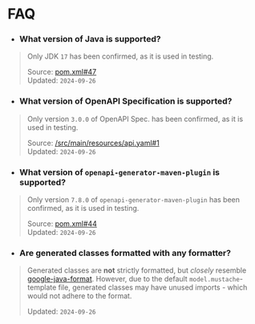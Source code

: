 # FAQ

- ### What version of Java is supported?
> Only JDK `17` has been confirmed, as it is used in testing.
>
> Source: [pom.xml#47](https://github.com/Chrimle/openapi-to-java-records-mustache-templates/blob/main/pom.xml#L47)<br/>
> Updated: `2024-09-26`

- ### What version of OpenAPI Specification is supported?
> Only version `3.0.0` of OpenAPI Spec. has been confirmed, as it is used in testing.
>
> Source: [/src/main/resources/api.yaml#1](https://github.com/Chrimle/openapi-to-java-records-mustache-templates/blob/main/src/main/resources/api.yaml#L1) <br/>
> Updated: `2024-09-26`

- ### What version of `openapi-generator-maven-plugin` is supported?
> Only version `7.8.0` of `openapi-generator-maven-plugin` has been confirmed, as it is used in testing.
>
> Source: [pom.xml#44](https://github.com/Chrimle/openapi-to-java-records-mustache-templates/blob/main/pom.xml#L44)<br/>
> Updated: `2024-09-26`

- ### Are generated classes formatted with any formatter?
> Generated classes are **not** strictly formatted, but _closely_ resemble [google-java-format](https://github.com/google/google-java-format). However, due to the default `model.mustache`-template file, generated classes may have unused imports - which would not adhere to the format.
>
> Updated: `2024-09-26`
